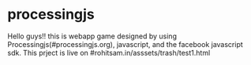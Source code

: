# processingjs
Hello guys!!
this is webapp game designed by using Processingjs(#processingjs.org), javascript, and the facebook javascript sdk.
This prject is live on #rohitsam.in/asssets/trash/test1.html 


